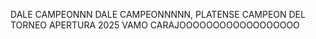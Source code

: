 DALE CAMPEONNN DALE CAMPEONNNNN, PLATENSE CAMPEON DEL TORNEO APERTURA 2025 VAMO CARAJOOOOOOOOOOOOOOOOOO
